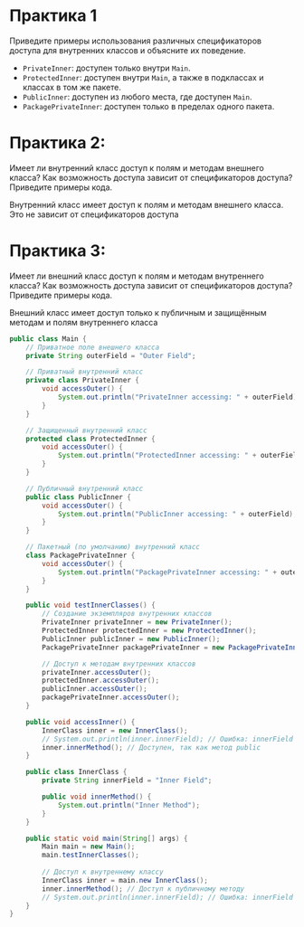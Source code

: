 # Практика 1

Приведите примеры использования различных спецификаторов доступа для внутренних классов и объясните их поведение.

- `PrivateInner`: доступен только внутри `Main`.
- `ProtectedInner`: доступен внутри `Main`, а также в подклассах и классах в том же пакете.
- `PublicInner`: доступен из любого места, где доступен `Main`.
- `PackagePrivateInner`: доступен только в пределах одного пакета.

# Практика 2: 

Имеет ли внутренний класс доступ к полям и методам внешнего класса? Как возможность доступа зависит от спецификаторов доступа? Приведите примеры кода.

Внутренний класс имеет доступ к полям и методам внешнего класса. Это не зависит от спецификаторов доступа

# Практика 3: 

Имеет ли внешний класс доступ к полям и методам внутреннего класса? Как возможность доступа зависит от спецификаторов доступа? Приведите примеры кода.

Внешний класс имеет доступ только к публичным и защищённым методам и полям внутреннего класса

```java
public class Main {
    // Приватное поле внешнего класса
    private String outerField = "Outer Field";

    // Приватный внутренний класс
    private class PrivateInner {
        void accessOuter() {
            System.out.println("PrivateInner accessing: " + outerField);
        }
    }

    // Защищенный внутренний класс
    protected class ProtectedInner {
        void accessOuter() {
            System.out.println("ProtectedInner accessing: " + outerField);
        }
    }

    // Публичный внутренний класс
    public class PublicInner {
        void accessOuter() {
            System.out.println("PublicInner accessing: " + outerField);
        }
    }

    // Пакетный (по умолчанию) внутренний класс
    class PackagePrivateInner {
        void accessOuter() {
            System.out.println("PackagePrivateInner accessing: " + outerField);
        }
    }

    public void testInnerClasses() {
        // Создание экземпляров внутренних классов
        PrivateInner privateInner = new PrivateInner();
        ProtectedInner protectedInner = new ProtectedInner();
        PublicInner publicInner = new PublicInner();
        PackagePrivateInner packagePrivateInner = new PackagePrivateInner();

        // Доступ к методам внутренних классов
        privateInner.accessOuter();
        protectedInner.accessOuter();
        publicInner.accessOuter();
        packagePrivateInner.accessOuter();
    }

    public void accessInner() {
        InnerClass inner = new InnerClass();
        // System.out.println(inner.innerField); // Ошибка: innerField имеет private доступ
        inner.innerMethod(); // Доступен, так как метод public
    }

    public class InnerClass {
        private String innerField = "Inner Field";

        public void innerMethod() {
            System.out.println("Inner Method");
        }
    }

    public static void main(String[] args) {
        Main main = new Main();
        main.testInnerClasses();
        
        // Доступ к внутреннему классу
        InnerClass inner = main.new InnerClass();
        inner.innerMethod(); // Доступ к публичному методу
        // System.out.println(inner.innerField); // Ошибка: innerField имеет private доступ
    }
}
```